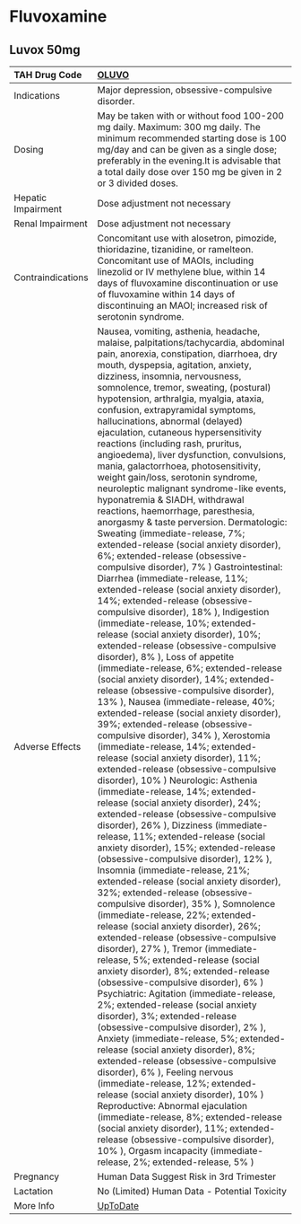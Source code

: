 # Fluvoxamine

## Luvox 50mg

| TAH Drug Code      | [OLUVO](https://www.tahsda.org.tw/drugs/hissearch.php?drug_code=OLUVO)                                                                                                                                                                                                                                                                                                                                                                                                                                                                                                                                                                                                                                                                                                                                                                                                                                                                                                                                                                                                                                                                                                                                                                                                                                                                                                                                                                                                                                                                                                                                                                                                                                                                                                                                                                                                                                                                                                                                                                                                                                                                                                                                                                                                                                                                                                                                                                                                                                                                                                                                                                                                                                                                                                                                                                                                                                                                                                                                     |
|:-------------------|:-----------------------------------------------------------------------------------------------------------------------------------------------------------------------------------------------------------------------------------------------------------------------------------------------------------------------------------------------------------------------------------------------------------------------------------------------------------------------------------------------------------------------------------------------------------------------------------------------------------------------------------------------------------------------------------------------------------------------------------------------------------------------------------------------------------------------------------------------------------------------------------------------------------------------------------------------------------------------------------------------------------------------------------------------------------------------------------------------------------------------------------------------------------------------------------------------------------------------------------------------------------------------------------------------------------------------------------------------------------------------------------------------------------------------------------------------------------------------------------------------------------------------------------------------------------------------------------------------------------------------------------------------------------------------------------------------------------------------------------------------------------------------------------------------------------------------------------------------------------------------------------------------------------------------------------------------------------------------------------------------------------------------------------------------------------------------------------------------------------------------------------------------------------------------------------------------------------------------------------------------------------------------------------------------------------------------------------------------------------------------------------------------------------------------------------------------------------------------------------------------------------------------------------------------------------------------------------------------------------------------------------------------------------------------------------------------------------------------------------------------------------------------------------------------------------------------------------------------------------------------------------------------------------------------------------------------------------------------------------------------------------|
| Indications        | Major depression, obsessive-compulsive disorder.                                                                                                                                                                                                                                                                                                                                                                                                                                                                                                                                                                                                                                                                                                                                                                                                                                                                                                                                                                                                                                                                                                                                                                                                                                                                                                                                                                                                                                                                                                                                                                                                                                                                                                                                                                                                                                                                                                                                                                                                                                                                                                                                                                                                                                                                                                                                                                                                                                                                                                                                                                                                                                                                                                                                                                                                                                                                                                                                                           |
| Dosing             | May be taken with or without food 100-200 mg daily. Maximum: 300 mg daily. The minimum recommended starting dose is 100 mg/day and can be given as a single dose; preferably in the evening.It is advisable that a total daily dose over 150 mg be given in 2 or 3 divided doses.                                                                                                                                                                                                                                                                                                                                                                                                                                                                                                                                                                                                                                                                                                                                                                                                                                                                                                                                                                                                                                                                                                                                                                                                                                                                                                                                                                                                                                                                                                                                                                                                                                                                                                                                                                                                                                                                                                                                                                                                                                                                                                                                                                                                                                                                                                                                                                                                                                                                                                                                                                                                                                                                                                                          |
| Hepatic Impairment | Dose adjustment not necessary                                                                                                                                                                                                                                                                                                                                                                                                                                                                                                                                                                                                                                                                                                                                                                                                                                                                                                                                                                                                                                                                                                                                                                                                                                                                                                                                                                                                                                                                                                                                                                                                                                                                                                                                                                                                                                                                                                                                                                                                                                                                                                                                                                                                                                                                                                                                                                                                                                                                                                                                                                                                                                                                                                                                                                                                                                                                                                                                                                              |
| Renal Impairment   | Dose adjustment not necessary                                                                                                                                                                                                                                                                                                                                                                                                                                                                                                                                                                                                                                                                                                                                                                                                                                                                                                                                                                                                                                                                                                                                                                                                                                                                                                                                                                                                                                                                                                                                                                                                                                                                                                                                                                                                                                                                                                                                                                                                                                                                                                                                                                                                                                                                                                                                                                                                                                                                                                                                                                                                                                                                                                                                                                                                                                                                                                                                                                              |
| Contraindications  | Concomitant use with alosetron, pimozide, thioridazine, tizanidine, or ramelteon. Concomitant use of MAOIs, including linezolid or IV methylene blue, within 14 days of fluvoxamine discontinuation or use of fluvoxamine within 14 days of discontinuing an MAOI; increased risk of serotonin syndrome.                                                                                                                                                                                                                                                                                                                                                                                                                                                                                                                                                                                                                                                                                                                                                                                                                                                                                                                                                                                                                                                                                                                                                                                                                                                                                                                                                                                                                                                                                                                                                                                                                                                                                                                                                                                                                                                                                                                                                                                                                                                                                                                                                                                                                                                                                                                                                                                                                                                                                                                                                                                                                                                                                                   |
| Adverse Effects    | Nausea, vomiting, asthenia, headache, malaise, palpitations/tachycardia, abdominal pain, anorexia, constipation, diarrhoea, dry mouth, dyspepsia, agitation, anxiety, dizziness, insomnia, nervousness, somnolence, tremor, sweating, (postural) hypotension, arthralgia, myalgia, ataxia, confusion, extrapyramidal symptoms, hallucinations, abnormal (delayed) ejaculation, cutaneous hypersensitivity reactions (including rash, pruritus, angioedema), liver dysfunction, convulsions, mania, galactorrhoea, photosensitivity, weight gain/loss, serotonin syndrome, neuroleptic malignant syndrome-like events, hyponatremia & SIADH, withdrawal reactions, haemorrhage, paresthesia, anorgasmy & taste perversion. Dermatologic: Sweating (immediate-release, 7%; extended-release (social anxiety disorder), 6%; extended-release (obsessive-compulsive disorder), 7% ) Gastrointestinal: Diarrhea (immediate-release, 11%; extended-release (social anxiety disorder), 14%; extended-release (obsessive-compulsive disorder), 18% ), Indigestion (immediate-release, 10%; extended-release (social anxiety disorder), 10%; extended-release (obsessive-compulsive disorder), 8% ), Loss of appetite (immediate-release, 6%; extended-release (social anxiety disorder), 14%; extended-release (obsessive-compulsive disorder), 13% ), Nausea (immediate-release, 40%; extended-release (social anxiety disorder), 39%; extended-release (obsessive-compulsive disorder), 34% ), Xerostomia (immediate-release, 14%; extended-release (social anxiety disorder), 11%; extended-release (obsessive-compulsive disorder), 10% ) Neurologic: Asthenia (immediate-release, 14%; extended-release (social anxiety disorder), 24%; extended-release (obsessive-compulsive disorder), 26% ), Dizziness (immediate-release, 11%; extended-release (social anxiety disorder), 15%; extended-release (obsessive-compulsive disorder), 12% ), Insomnia (immediate-release, 21%; extended-release (social anxiety disorder), 32%; extended-release (obsessive-compulsive disorder), 35% ), Somnolence (immediate-release, 22%; extended-release (social anxiety disorder), 26%; extended-release (obsessive-compulsive disorder), 27% ), Tremor (immediate-release, 5%; extended-release (social anxiety disorder), 8%; extended-release (obsessive-compulsive disorder), 6% ) Psychiatric: Agitation (immediate-release, 2%; extended-release (social anxiety disorder), 3%; extended-release (obsessive-compulsive disorder), 2% ), Anxiety (immediate-release, 5%; extended-release (social anxiety disorder), 8%; extended-release (obsessive-compulsive disorder), 6% ), Feeling nervous (immediate-release, 12%; extended-release (social anxiety disorder), 10% ) Reproductive: Abnormal ejaculation (immediate-release, 8%; extended-release (social anxiety disorder), 11%; extended-release (obsessive-compulsive disorder), 10% ), Orgasm incapacity (immediate-release, 2%; extended-release, 5% ) |
| Pregnancy          | Human Data Suggest Risk in 3rd Trimester                                                                                                                                                                                                                                                                                                                                                                                                                                                                                                                                                                                                                                                                                                                                                                                                                                                                                                                                                                                                                                                                                                                                                                                                                                                                                                                                                                                                                                                                                                                                                                                                                                                                                                                                                                                                                                                                                                                                                                                                                                                                                                                                                                                                                                                                                                                                                                                                                                                                                                                                                                                                                                                                                                                                                                                                                                                                                                                                                                   |
| Lactation          | No (Limited) Human Data - Potential Toxicity                                                                                                                                                                                                                                                                                                                                                                                                                                                                                                                                                                                                                                                                                                                                                                                                                                                                                                                                                                                                                                                                                                                                                                                                                                                                                                                                                                                                                                                                                                                                                                                                                                                                                                                                                                                                                                                                                                                                                                                                                                                                                                                                                                                                                                                                                                                                                                                                                                                                                                                                                                                                                                                                                                                                                                                                                                                                                                                                                               |
| More Info          | [UpToDate](https://www.uptodate.com/contents/fluvoxamine-drug-information)                                                                                                                                                                                                                                                                                                                                                                                                                                                                                                                                                                                                                                                                                                                                                                                                                                                                                                                                                                                                                                                                                                                                                                                                                                                                                                                                                                                                                                                                                                                                                                                                                                                                                                                                                                                                                                                                                                                                                                                                                                                                                                                                                                                                                                                                                                                                                                                                                                                                                                                                                                                                                                                                                                                                                                                                                                                                                                                                 |

